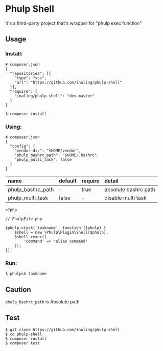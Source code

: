 # Phulp Shell

It's a third-party project that's wrapper for "phulp exec function"

## Usage

### Install:

```
# composer.json
{
  "repositories": [{
    "type": "vcs",
    "url": "https://github.com/inaling/phulp-shell"
  }],
  "require": {
    "inaling/phulp-shell": "dev-master"
  }
}
```

```
$ composer install
```

### Using:

```
# composer.json
{
  "config": {
    "vendor-dir": "$HOME/vendor",
    "phulp_bashrc_path": "$HOME/.bashrc",
    "phulp_multi_task": false
  }
}
```

|name|default|require|detail|
|:---|:---|:---|:---|
|phulp_bashrc_path|-|true|absolute bashrc path|
|phulp_multi_task|false|-|disable multi task|

```
<?php

// PhulpFile.php

$phulp->task('taskname', function ($phulp) {
    $shell = new \Phulp\Plugin\Shell($phulp);
    $shell->exec([
        'command' => 'alias command'
    ]);
});
```

### Run:

```
$ phulpsh taskname
```

## Caution

``phulp_bashrc_path`` is Absolute path

## Test

```
$ git clone https://github.com/inaling/phulp-shell
$ cd phulp-shell
$ composer install
$ composer test
```
